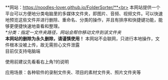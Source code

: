 **网站：https://noodles-lover.github.io/FolderSorter/**<br>
本网站提供一个平台可以方便地分类电脑里的多媒体文件夹，即图片、音频、视频文件。可以快速地预览这些文件并进行删除、重命名、分类的操作，并且有排序和快捷键功能，能够更便捷快速地查看和整理。<br>
_*分类：指定一文件夹路径，网站会帮你移动文件到该文件夹<br>_
**本网站的删除为永久删除，请谨慎使用！**
本网站不会联网，只进行本地操作，文件根本没被上传，故无需担心文件泄露<br>
目前仅支持电脑端

使用前建议先看看右上角?的说明

应用场景：各种软件的录制文件夹、项目的素材文件夹、照片文件夹等
